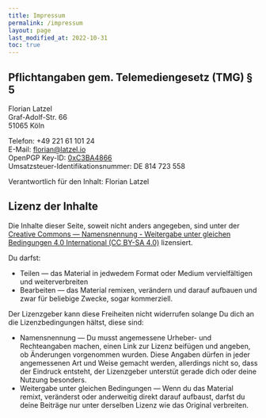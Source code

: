 ```yaml
---
title: Impressum
permalink: /impressum
layout: page
last_modified_at: 2022-10-31
toc: true
---
```

## Pflichtangaben gem. Telemediengesetz (TMG) § 5

Florian Latzel  
Graf-Adolf-Str. 66  
51065 Köln

Telefon: +49 221 61 101 24   
E-Mail: <florian@latzel.io>  
OpenPGP Key-ID: [0xC3BA4866](
/assets/files/3F9F644542DD63E82165D376F4F62999C3BA4866.asc)  
Umsatzsteuer-Identifikationsnummer: DE 814 723 558

Verantwortlich für den Inhalt: Florian Latzel  

## Lizenz der Inhalte

Die Inhalte dieser Seite, soweit nicht anders angegeben, sind unter der 
[Creative Commons — Namensnennung - Weitergabe unter gleichen Bedingungen 
4.0 International (CC BY-SA 4.0)](
https://creativecommons.org/licenses/by-sa/4.0/deed.de) lizensiert.

Du darfst:
* Teilen — das Material in jedwedem Format oder Medium vervielfältigen und weiterverbreiten
* Bearbeiten — das Material remixen, verändern und darauf aufbauen und zwar für beliebige Zwecke, sogar kommerziell.

Der Lizenzgeber kann diese Freiheiten nicht widerrufen solange Du dich an die Lizenzbedingungen hältst, diese sind:

* Namensnennung — Du musst angemessene Urheber- und Rechteangaben machen, 
einen Link zur Lizenz beifügen und angeben, ob Änderungen vorgenommen wurden. 
Diese Angaben dürfen in jeder angemessenen Art und Weise gemacht werden, 
allerdings nicht so, dass der Eindruck entsteht, 
der Lizenzgeber unterstüt gerade dich oder deine Nutzung besonders.
* Weitergabe unter gleichen Bedingungen — Wenn du das Material remixt, 
veränderst oder anderweitig direkt darauf aufbaust, 
darfst du deine Beiträge nur unter derselben Lizenz wie das Original verbreiten.


